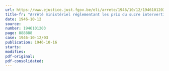 ```yaml
---
url: https://www.ejustice.just.fgov.be/eli/arrete/1946/10/12/1946101203/justel
title-fr: "Arrêté ministériel réglementant les prix du sucre interverti, du miel artificiel, du sirop d'or, du sirop de vergeoise, de la crème de sucre, du sirop simple P. B. 4. (abrogé par AM 19-05-1947, art. 1)"
date: 1946-10-12
source:
number: 1946101203
page: 888888
case: 1946-10-12/03
publication: 1946-10-16
starts:
modifies:
pdf-original:
pdf-consolidated:
---
```


